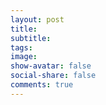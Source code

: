 ```yaml
---
layout: post
title: 
subtitle: 
tags: 
image: 
show-avatar: false
social-share: false
comments: true
---
```

<script src="https://cdn.mathjax.org/mathjax/latest/MathJax.js?config=TeX-AMS-MML_HTMLorMML" type="text/javascript"></script>
